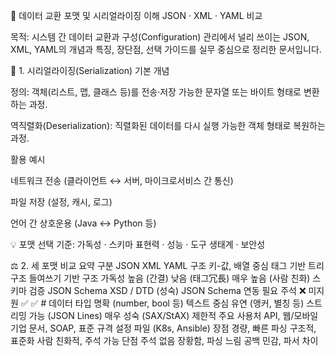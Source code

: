 📘 데이터 교환 포맷 및 시리얼라이징 이해
JSON · XML · YAML 비교

목적:
시스템 간 데이터 교환과 구성(Configuration) 관리에서 널리 쓰이는 JSON, XML, YAML의 개념과 특징, 장단점, 선택 가이드를 실무 중심으로 정리한 문서입니다.

🧩 1. 시리얼라이징(Serialization) 기본 개념

정의:
객체(리스트, 맵, 클래스 등)를 전송·저장 가능한 문자열 또는 바이트 형태로 변환하는 과정.

역직렬화(Deserialization):
직렬화된 데이터를 다시 실행 가능한 객체 형태로 복원하는 과정.

활용 예시

네트워크 전송 (클라이언트 ↔ 서버, 마이크로서비스 간 통신)

파일 저장 (설정, 캐시, 로그)

언어 간 상호운용 (Java ↔ Python 등)

💡 포맷 선택 기준:
가독성 · 스키마 표현력 · 성능 · 도구 생태계 · 보안성

⚖️ 2. 세 포맷 비교 요약
구분	JSON	XML	YAML
구조	키-값, 배열 중심	태그 기반 트리 구조	들여쓰기 기반 구조
가독성	높음 (간결)	낮음 (태그冗長)	매우 높음 (사람 친화)
스키마 검증	JSON Schema	XSD / DTD (성숙)	JSON Schema 연동 필요
주석	❌ 미지원	✅ <!-- -->	✅ #
데이터 타입	명확 (number, bool 등)	텍스트 중심	유연 (앵커, 별칭 등)
스트리밍	가능 (JSON Lines)	매우 성숙 (SAX/StAX)	제한적
주요 사용처	API, 웹/모바일	기업 문서, SOAP, 표준 규격	설정 파일 (K8s, Ansible)
장점	경량, 빠른 파싱	구조적, 표준화	사람 친화적, 주석 가능
단점	주석 없음	장황함, 파싱 느림	공백 민감, 파서 차이
